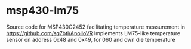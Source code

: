 # msp430-lm75

Source code for MSP430G2452 facilitating temperature measurement in https://github.com/sq7bti/ApolloVR
Implements LM75-like temperature sensor on address 0x48 and 0x49, for 060 and own die temperature

